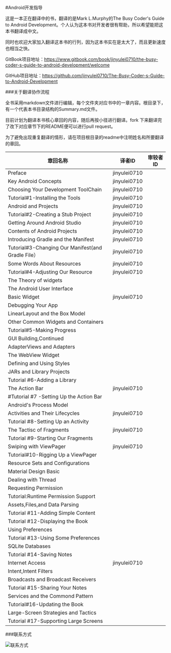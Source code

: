 #Android开发指导

这是一本正在翻译中的书，翻译的是Mark L.Murphy的The Busy Coder's Guide to
Android Development。个人认为这本书对开发者很有帮助，所以希望能把这本书翻译成中文。

同时也欢迎大家加入翻译这本书的行列，因为这本书实在是太大了，而且更新速度也相当之快。

GitBook项目地址：https://www.gitbook.com/book/jinyulei0710/the-busy-coder-s-guide-to-android-development/welcome

GitHub项目地址：https://github.com/jinyulei0710/The-Busy-Coder-s-Guide-to-Android-Development

###关于翻译协作流程

全书采用markdown文件进行编辑，每个文件夹对应书中的一章内容。根目录下，有一个代表本书目录结构的Summary.md文件。

目前计划为翻译本书核心章回的内容，随后再按小径进行翻译。fork 下来翻译完了改下对应章节下的README便可以进行pull request。

为了避免出现重复翻译的情形，请在项目根目录的readme中注明姓名和所要翻译的章回。



|章回名称|译者ID|审较者ID|
|----|----|-----|
|Preface|jinyulei0710|
|Key Android Concepts|jinyulei0710|
|Choosing Your Development ToolChain|jinyulei0710|
|Tutorial#1-Installing the Tools|jinyulei0710|
|Android and Projects|jinyulei0710|
|Tutorial#2-Creating a Stub Project|jinyulei0710|
|Getting Around Android Studio|jinyulei0710|
|Contents of Android Projects|jinyulei0710|
|Introducing Gradle and the Manifest|jinyulei0710|
|Tutorial#3-Changing Our Manifest(and Gradle File）|jinyulei0710|
|Some Words About Resources|jinyulei0710|
|Tutorial#4-Adjusting Our Resource|jinyulei0710|
|The Theory of widgets||
|The Android User Interface||
|Basic Widget|jinyulei0710|
|Debugging Your App||
|LinearLayout and the Box Model||
|Other Common Widgets and Containers||
|Tutorial#5-Making Progress||
|GUI Building,Continued||
|AdapterViews and Adapters||
|The WebView Widget||
|Defining and Using Styles||
|JARs and Library Projects||
|Tutorial #6-Adding a Library||
|The Action Bar|jinyulei0710|
|#Tutorial #7 -Setting Up the Action Bar||
|Android's Process Model||
|Activities and Their Lifecycles|jinyulei0710|
|Tutorial #8-Setting Up an Activity||
|The Tactisc of Fragments|jinyulei0710|
|Tutorial #9-Starting Our Fragments||
|Swiping with ViewPager|jinyulei0710|
|Tutorial#10-Rigging Up a ViewPager||
|Resource Sets and Configurations||
|Material Design Basic||
|Dealing with Thread||
|Requesting Permission||
|Tutorial:Runtime Permission Support||
|Assets,Files,and Data Parsing||
|Tutorial #11-Adding Simple Content||
|Tutorial #12-Displaying the Book||
|Using Preferences||
|Tutorial #13-Using Some Preferences||
|SQLite Databases||
|Tutorial #14-Saving Notes||
|Internet Access|jinyulei0710|
|Intent,Intent Filters||
|Broadcasts and Broadcast Receivers||
|Tutorial #15-Sharing Your Notes||
|Services and the Commond Pattern||
|Tutorial#16-Updating the Book||
|Large-Screen Strategies and Tactics|
|Tutorial #17-Supporting Large Screens||

###联系方式

![联系方式](http://img.51zcds.com/qq.png)
